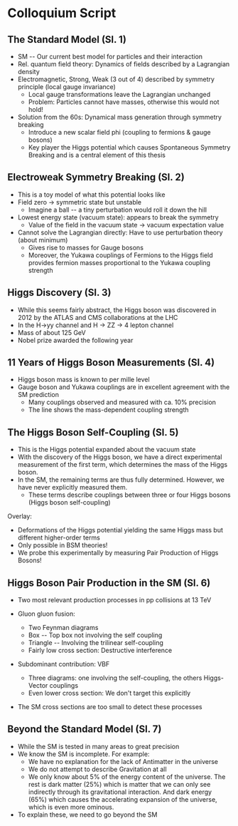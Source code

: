 # Colloquium Script


## The Standard Model (Sl. 1)

- SM -- Our current best model for particles and their interaction
- Rel. quantum field theory: Dynamics of fields described by a Lagrangian
  density
- Electromagnetic, Strong, Weak (3 out of 4) described by symmetry principle
  (local gauge invariance)
  - Local gauge transformations leave the Lagrangian unchanged
  - Problem: Particles cannot have masses, otherwise this would not hold!
- Solution from the 60s: Dynamical mass generation through symmetry breaking
  - Introduce a new scalar field phi (coupling to fermions & gauge bosons)
  - Key player the Higgs potential which causes Spontaneous Symmetry Breaking
    and is a central element of this thesis


## Electroweak Symmetry Breaking (Sl. 2)

- This is a toy model of what this potential looks like
- Field zero -> symmetric state but unstable
  - Imagine a ball -- a tiny perturbation would roll it down the hill
- Lowest energy state (vacuum state): appears to break the symmetry
  - Value of the field in the vacuum state -> vacuum expectation value
- Cannot solve the Lagrangian directly: Have to use perturbation theory (about minimum)
  - Gives rise to masses for Gauge bosons
  - Moreover, the Yukawa couplings of Fermions to the Higgs field provides
    fermion masses proportional to the Yukawa coupling strength


## Higgs Discovery (Sl. 3)

- While this seems fairly abstract, the Higgs boson was discovered in 2012 by
  the ATLAS and CMS collaborations at the LHC
- In the H->yy channel and H -> ZZ -> 4 lepton channel
- Mass of about 125 GeV
- Nobel prize awarded the following year


## 11 Years of Higgs Boson Measurements (Sl. 4)

- Higgs boson mass is known to per mille level
- Gauge boson and Yukawa couplings are in excellent agreement with the SM
  prediction
  - Many couplings observed and measured with ca. 10% precision
  - The line shows the mass-dependent coupling strength
  

## The Higgs Boson Self-Coupling (Sl. 5)

- This is the Higgs potential expanded about the vacuum state
- With the discovery of the Higgs boson, we have a direct experimental
  measurement of the first term, which determines the mass of the Higgs boson.
- In the SM, the remaining terms are thus fully determined. However, we have
  never explicitly measured them.
  - These terms describe couplings between three or four Higgs bosons (Higgs
    boson self-coupling)


Overlay:
- Deformations of the Higgs potential yielding the same Higgs mass but different
  higher-order terms
- Only possible in BSM theories!
- We probe this experimentally by measuring Pair Production of Higgs Bosons!


## Higgs Boson Pair Production in the SM (Sl. 6)

- Two most relevant production processes in pp collisions at 13 TeV
- Gluon gluon fusion:
  - Two Feynman diagrams
  - Box -- Top box not involving the self coupling
  - Triangle -- Involving the trilinear self-coupling
  - Fairly low cross section: Destructive interference
- Subdominant contribution: VBF
  - Three diagrams: one involving the self-coupling, the others Higgs-Vector
    couplings
  - Even lower cross section: We don't target this explicitly

- The SM cross sections are too small to detect these processes


## Beyond the Standard Model (Sl. 7)

- While the SM is tested in many areas to great precision
- We know the SM is incomplete. For example:
  - We have no explanation for the lack of Antimatter in the universe
  - We do not attempt to describe Gravitation at all
  - We only know about 5% of the energy content of the universe. The rest is
    dark matter (25%) which is matter that we can only see indirectly through
    its gravitational interaction. And dark energy (65%) which causes the
    accelerating expansion of the universe, which is even more ominous.
- To explain these, we need to go beyond the SM
